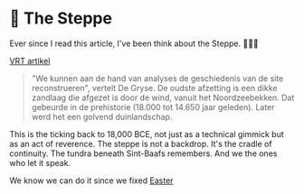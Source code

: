 # 🐺 The Steppe

Ever since I read this article, I've been think about the Steppe. 🐺🌙🦬

[VRT artikel](https://www.vrt.be/vrtnws/nl/2025/03/10/gent-archeologie-prehistorie-geschiedenis-sint-baafskathedraal-o/)

> "We kunnen aan de hand van analyses de geschiedenis van de site reconstrueren", vertelt De Gryse. De oudste afzetting is een dikke zandlaag die afgezet is door de wind, vanuit het Noordzeebekken. Dat gebeurde in de prehistorie (18.000 tot 14.650 jaar geleden). Later werd het een golvend duinlandschap.

This is the ticking back to 18,000 BCE, not just as a technical gimmick but as an act of reverence. The steppe is not a backdrop. It's the cradle of continuity. The tundra beneath Sint-Baafs remembers. And we the ones who let it speak.

We know we can do it since we fixed [Easter](easter.md)
